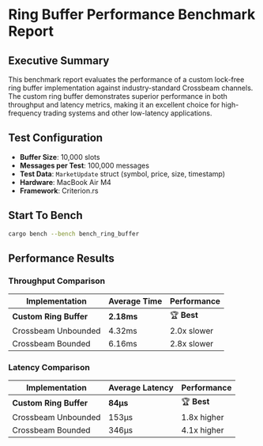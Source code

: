 # Ring Buffer Performance Benchmark Report

## Executive Summary

This benchmark report evaluates the performance of a custom lock-free ring buffer implementation against industry-standard Crossbeam channels. The custom ring buffer demonstrates superior performance in both throughput and latency metrics, making it an excellent choice for high-frequency trading systems and other low-latency applications.

## Test Configuration

- **Buffer Size**: 10,000 slots
- **Messages per Test**: 100,000 messages
- **Test Data**: `MarketUpdate` struct (symbol, price, size, timestamp)
- **Hardware**: MacBook Air M4
- **Framework**: Criterion.rs

## Start To Bench

```bash
cargo bench --bench bench_ring_buffer
```

## Performance Results

### Throughput Comparison

| Implementation | Average Time | Performance |
|----------------|--------------|-------------|
| **Custom Ring Buffer** | **2.18ms** | 🏆 **Best** |
| Crossbeam Unbounded | 4.32ms | 2.0x slower |
| Crossbeam Bounded | 6.16ms | 2.8x slower |

### Latency Comparison

| Implementation | Average Latency | Performance |
|----------------|-----------------|-------------|
| **Custom Ring Buffer** | **84μs** | 🏆 **Best** |
| Crossbeam Unbounded | 153μs | 1.8x higher |
| Crossbeam Bounded | 346μs | 4.1x higher |
